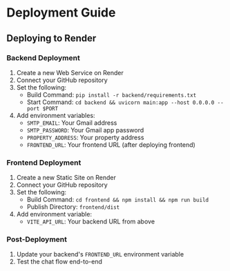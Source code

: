 # Deployment Guide

## Deploying to Render

### Backend Deployment

1. Create a new Web Service on Render
2. Connect your GitHub repository
3. Set the following:
   - Build Command: `pip install -r backend/requirements.txt`
   - Start Command: `cd backend && uvicorn main:app --host 0.0.0.0 --port $PORT`
4. Add environment variables:
   - `SMTP_EMAIL`: Your Gmail address
   - `SMTP_PASSWORD`: Your Gmail app password
   - `PROPERTY_ADDRESS`: Your property address
   - `FRONTEND_URL`: Your frontend URL (after deploying frontend)

### Frontend Deployment

1. Create a new Static Site on Render
2. Connect your GitHub repository
3. Set the following:
   - Build Command: `cd frontend && npm install && npm run build`
   - Publish Directory: `frontend/dist`
4. Add environment variable:
   - `VITE_API_URL`: Your backend URL from above

### Post-Deployment

1. Update your backend's `FRONTEND_URL` environment variable
2. Test the chat flow end-to-end
